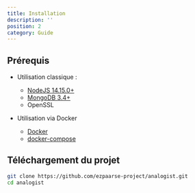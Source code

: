 ```yaml
---
title: Installation
description: ''
position: 2
category: Guide
---
```


## Prérequis

- Utilisation classique :
  - [NodeJS 14.15.0+](https://nodejs.org/en/download/)
  - [MongoDB 3.4+](https://docs.mongodb.com/manual/installation/)
  - OpenSSL

- Utilisation via Docker
  - [Docker](https://docs.docker.com/engine/install/)
  - [docker-compose](https://docs.docker.com/compose/install/)

## Téléchargement du projet

```bash
git clone https://github.com/ezpaarse-project/analogist.git
cd analogist
```